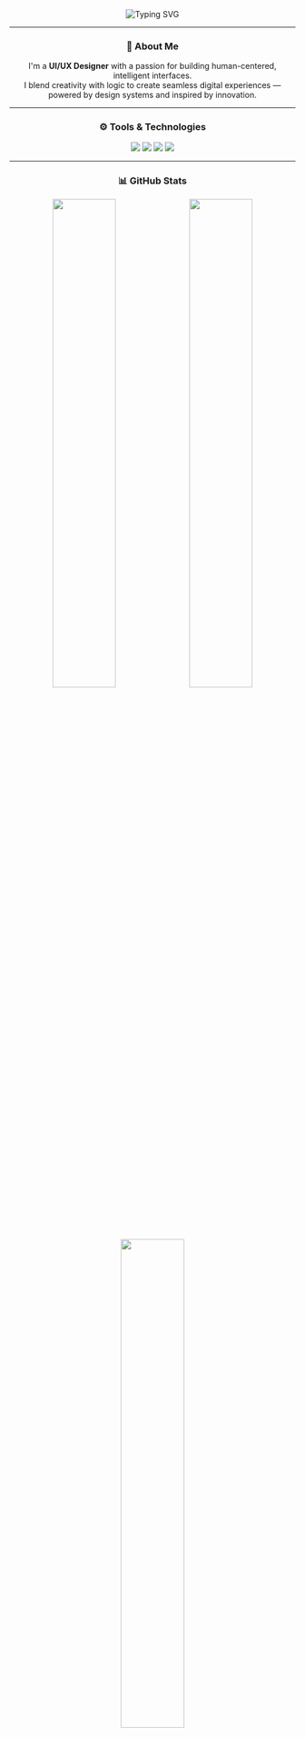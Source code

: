 <div align="center">

<img src="https://readme-typing-svg.herokuapp.com?font=Fira+Code&size=28&pause=1000&color=00FACC&center=true&vCenter=true&width=600&lines=Hello%2C+I'm+Dexter+Macaraeg.;UI%2FUX+Designer+%7C+Creative+Technologist.;Designing+with+purpose+%26+clarity.+" alt="Typing SVG" />

---

### 🧠 About Me

I'm a **UI/UX Designer** with a passion for building human-centered, intelligent interfaces.  
I blend creativity with logic to create seamless digital experiences — powered by design systems and inspired by innovation.

---

### ⚙️ Tools & Technologies

<!-- AI-inspired badge colors: subtle gradients + tech tones -->

<img src="https://img.shields.io/badge/Figma-%232C2C2C?style=for-the-badge&logo=figma&logoColor=%23F24E1E" />
<img src="https://img.shields.io/badge/Framer-%23000000?style=for-the-badge&logo=framer&logoColor=white" />
<img src="https://img.shields.io/badge/Dribbble-%232C2C2C?style=for-the-badge&logo=dribbble&logoColor=EA4C89" />
<img src="https://img.shields.io/badge/Canva-%2300C4CC?style=for-the-badge&logo=canva&logoColor=white" />

---

### 📊 GitHub Stats

<div align="center">
  <img src="https://github-readme-stats.vercel.app/api?username=dextermacaraeg&theme=tokyonight&hide_border=true&include_all_commits=false&count_private=true" width="47%" />
  <img src="https://nirzak-streak-stats.vercel.app/?user=dextermacaraeg&theme=tokyonight&hide_border=true" width="47%" />
  <br />
  <img src="https://github-readme-stats.vercel.app/api/top-langs/?username=dextermacaraeg&layout=compact&theme=tokyonight&hide_border=true" width="47%" />
</div>

---

### 🤝 Let’s Connect

[![LinkedIn](https://img.shields.io/badge/LinkedIn-%230077B5.svg?style=for-the-badge&logo=linkedin&logoColor=white)](https://linkedin.com/in/dextermacaraeg)
[![Dribbble](https://img.shields.io/badge/Dribbble-%23EA4C89.svg?style=for-the-badge&logo=dribbble&logoColor=white)](https://dribbble.com/dextermacaraeg)
[![Portfolio](https://img.shields.io/badge/Portfolio-%23FF6D00.svg?style=for-the-badge&logo=web&logoColor=white)](https://yourportfolio.com)

---

[![](https://visitcount.itsvg.in/api?id=dextermacaraeg&icon=0&color=12&pretty=true)](https://visitcount.itsvg.in)

<!-- Designed with purpose. Built with passion. -->

</div>
